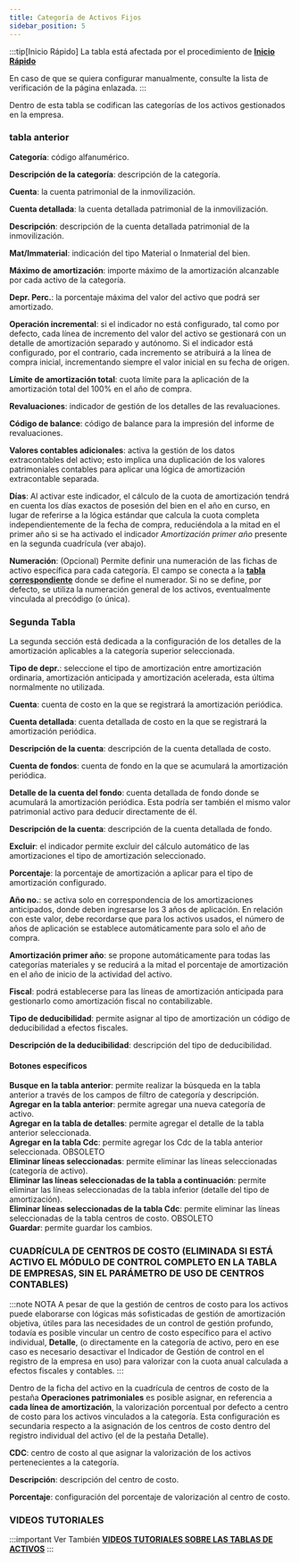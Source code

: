 ```yaml
---
title: Categoría de Activos Fijos
sidebar_position: 5
---
```


:::tip[Inicio Rápido]
La tabla está afectada por el procedimiento de [**Inicio Rápido**](/docs/guide/fast-start)

En caso de que se quiera configurar manualmente, consulte la lista de verificación de la página enlazada.
:::

Dentro de esta tabla se codifican las categorías de los activos gestionados en la empresa. 

### tabla anterior

**Categoría**: código alfanumérico.

**Descripción de la categoría**: descripción de la categoría.

**Cuenta**: la cuenta patrimonial de la inmovilización.

**Cuenta detallada**: la cuenta detallada patrimonial de la inmovilización.

**Descripción**: descripción de la cuenta detallada patrimonial de la inmovilización.

**Mat/Immaterial**: indicación del tipo Material o Inmaterial del bien.

**Máximo de amortización**: importe máximo de la amortización alcanzable por cada activo de la categoría.

**Depr. Perc.**: la porcentaje máxima del valor del activo que podrá ser amortizado.

**Operación incremental**: si el indicador no está configurado, tal como por defecto, cada línea de incremento del valor del activo se gestionará con un detalle de amortización separado y autónomo. Si el indicador está configurado, por el contrario, cada incremento se atribuirá a la línea de compra inicial, incrementando siempre el valor inicial en su fecha de origen.

**Límite de amortización total**: cuota límite para la aplicación de la amortización total del 100% en el año de compra.

**Revaluaciones**: indicador de gestión de los detalles de las revaluaciones.

**Código de balance**: código de balance para la impresión del informe de revaluaciones.

**Valores contables adicionales**: activa la gestión de los datos extracontables del activo; esto implica una duplicación de los valores patrimoniales contables para aplicar una lógica de amortización extracontable separada.

**Días**: Al activar este indicador, el cálculo de la cuota de amortización tendrá en cuenta los días exactos de posesión del bien en el año en curso, en lugar de referirse a la lógica estándar que calcula la cuota completa independientemente de la fecha de compra, reduciéndola a la mitad en el primer año si se ha activado el indicador *Amortización primer año* presente en la segunda cuadrícula (ver abajo).

**Numeración**: (Opcional) Permite definir una numeración de las fichas de activo específica para cada categoría. El campo se conecta a la [**tabla correspondiente**](/docs/configurations/tables/fluentis-numerations) donde se define el numerador. Si no se define, por defecto, se utiliza la numeración general de los activos, eventualmente vinculada al precódigo (o única).

### Segunda Tabla

La segunda sección está dedicada a la configuración de los detalles de la amortización aplicables a la categoría superior seleccionada.

**Tipo de depr.**: seleccione el tipo de amortización entre amortización ordinaria, amortización anticipada y amortización acelerada, esta última normalmente no utilizada.

**Cuenta**: cuenta de costo en la que se registrará la amortización periódica.

**Cuenta detallada**: cuenta detallada de costo en la que se registrará la amortización periódica.

**Descripción de la cuenta**: descripción de la cuenta detallada de costo.

**Cuenta de fondos**: cuenta de fondo en la que se acumulará la amortización periódica.

**Detalle de la cuenta del fondo**: cuenta detallada de fondo donde se acumulará la amortización periódica. Esta podría ser también el mismo valor patrimonial activo para deducir directamente de él.

**Descripción de la cuenta**: descripción de la cuenta detallada de fondo.

**Excluir**: el indicador permite excluir del cálculo automático de las amortizaciones el tipo de amortización seleccionado.

**Porcentaje**: la porcentaje de amortización a aplicar para el tipo de amortización configurado.

**Año no.**: se activa solo en correspondencia de los amortizaciones anticipados, donde deben ingresarse los 3 años de aplicación. En relación con este valor, debe recordarse que para los activos usados, el número de años de aplicación se establece automáticamente para solo el año de compra.

**Amortización primer año**: se propone automáticamente para todas las categorías materiales y se reducirá a la mitad el porcentaje de amortización en el año de inicio de la actividad del activo.

**Fiscal**: podrá establecerse para las líneas de amortización anticipada para gestionarlo como amortización fiscal no contabilizable.

**Tipo de deducibilidad**: permite asignar al tipo de amortización un código de deducibilidad a efectos fiscales.

**Descripción de la deducibilidad**: descripción del tipo de deducibilidad.

#### Botones específicos

**Busque en la tabla anterior**: permite realizar la búsqueda en la tabla anterior a través de los campos de filtro de categoría y descripción.  
**Agregar en la tabla anterior**: permite agregar una nueva categoría de activo.  
**Agregar en la tabla de detalles**: permite agregar el detalle de la tabla anterior seleccionada.  
**Agregar en la tabla Cdc**: permite agregar los Cdc de la tabla anterior seleccionada. OBSOLETO  
**Eliminar líneas seleccionadas**: permite eliminar las líneas seleccionadas (categoría de activo).  
**Eliminar las líneas seleccionadas de la tabla a continuación**: permite eliminar las líneas seleccionadas de la tabla inferior (detalle del tipo de amortización).  
**Eliminar líneas seleccionadas de la tabla Cdc**: permite eliminar las líneas seleccionadas de la tabla centros de costo. OBSOLETO  
**Guardar**: permite guardar los cambios.

### CUADRÍCULA DE CENTROS DE COSTO (ELIMINADA SI ESTÁ ACTIVO EL MÓDULO DE CONTROL COMPLETO EN LA TABLA DE EMPRESAS, SIN EL PARÁMETRO DE USO DE CENTROS CONTABLES)

:::note NOTA
A pesar de que la gestión de centros de costo para los activos puede elaborarse con lógicas más sofisticadas de gestión de amortización objetiva, útiles para las necesidades de un control de gestión profundo, todavía es posible vincular un centro de costo específico para el activo individual, **Detalle**, (o directamente en la categoría de activo, pero en ese caso es necesario desactivar el Indicador de Gestión de control en el registro de la empresa en uso) para valorizar con la cuota anual calculada a efectos fiscales y contables.
:::

Dentro de la ficha del activo en la cuadrícula de centros de costo de la pestaña **Operaciones patrimoniales** es posible asignar, en referencia a **cada línea de amortización**, la valorización porcentual por defecto a centro de costo para los activos vinculados a la categoría. Esta configuración es secundaria respecto a la asignación de los centros de costo dentro del registro individual del activo (el de la pestaña Detalle).

**CDC**: centro de costo al que asignar la valorización de los activos pertenecientes a la categoría.

**Descripción**: descripción del centro de costo.

**Porcentaje**: configuración del porcentaje de valorización al centro de costo.

### **VIDEOS TUTORIALES**
:::important Ver También
[**VIDEOS TUTORIALES SOBRE LAS TABLAS DE ACTIVOS**](/docs/video/finance/intro)
:::